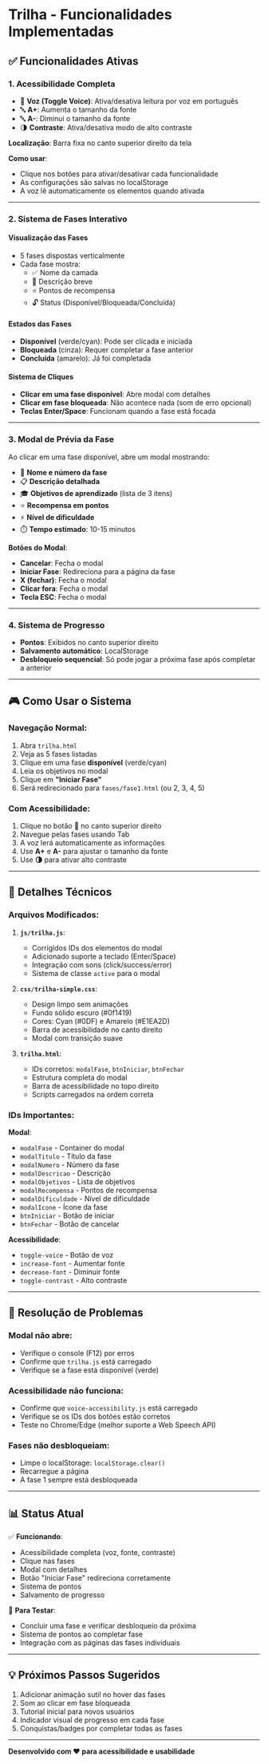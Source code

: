# Trilha - Funcionalidades Implementadas

## ✅ Funcionalidades Ativas

### 1. **Acessibilidade Completa**
- 🎤 **Voz (Toggle Voice)**: Ativa/desativa leitura por voz em português
- 🔤 **A+**: Aumenta o tamanho da fonte
- 🔤 **A-**: Diminui o tamanho da fonte  
- 🌗 **Contraste**: Ativa/desativa modo de alto contraste

**Localização**: Barra fixa no canto superior direito da tela

**Como usar**:
- Clique nos botões para ativar/desativar cada funcionalidade
- As configurações são salvas no localStorage
- A voz lê automaticamente os elementos quando ativada

---

### 2. **Sistema de Fases Interativo**

#### **Visualização das Fases**
- 5 fases dispostas verticalmente
- Cada fase mostra:
  - ✅ Nome da camada
  - 📝 Descrição breve
  - ⭐ Pontos de recompensa
  - 🔓 Status (Disponível/Bloqueada/Concluída)

#### **Estados das Fases**
- **Disponível** (verde/cyan): Pode ser clicada e iniciada
- **Bloqueada** (cinza): Requer completar a fase anterior
- **Concluída** (amarelo): Já foi completada

#### **Sistema de Cliques**
- **Clicar em uma fase disponível**: Abre modal com detalhes
- **Clicar em fase bloqueada**: Não acontece nada (som de erro opcional)
- **Teclas Enter/Space**: Funcionam quando a fase está focada

---

### 3. **Modal de Prévia da Fase**

Ao clicar em uma fase disponível, abre um modal mostrando:

- 🎯 **Nome e número da fase**
- 📋 **Descrição detalhada**
- 🎓 **Objetivos de aprendizado** (lista de 3 itens)
- ⭐ **Recompensa em pontos**
- ⚡ **Nível de dificuldade**
- ⏱️ **Tempo estimado**: 10-15 minutos

**Botões do Modal**:
- **Cancelar**: Fecha o modal
- **Iniciar Fase**: Redireciona para a página da fase
- **X (fechar)**: Fecha o modal
- **Clicar fora**: Fecha o modal
- **Tecla ESC**: Fecha o modal

---

### 4. **Sistema de Progresso**

- **Pontos**: Exibidos no canto superior direito
- **Salvamento automático**: LocalStorage
- **Desbloqueio sequencial**: Só pode jogar a próxima fase após completar a anterior

---

## 🎮 Como Usar o Sistema

### Navegação Normal:
1. Abra `trilha.html`
2. Veja as 5 fases listadas
3. Clique em uma fase **disponível** (verde/cyan)
4. Leia os objetivos no modal
5. Clique em **"Iniciar Fase"**
6. Será redirecionado para `fases/fase1.html` (ou 2, 3, 4, 5)

### Com Acessibilidade:
1. Clique no botão **🎤** no canto superior direito
2. Navegue pelas fases usando Tab
3. A voz lerá automaticamente as informações
4. Use **A+** e **A-** para ajustar o tamanho da fonte
5. Use **🌗** para ativar alto contraste

---

## 🔧 Detalhes Técnicos

### Arquivos Modificados:

1. **`js/trilha.js`**:
   - Corrigidos IDs dos elementos do modal
   - Adicionado suporte a teclado (Enter/Space)
   - Integração com sons (click/success/error)
   - Sistema de classe `active` para o modal

2. **`css/trilha-simple.css`**:
   - Design limpo sem animações
   - Fundo sólido escuro (#0f1419)
   - Cores: Cyan (#0DF) e Amarelo (#E1EA2D)
   - Barra de acessibilidade no canto direito
   - Modal com transição suave

3. **`trilha.html`**:
   - IDs corretos: `modalFase`, `btnIniciar`, `btnFechar`
   - Estrutura completa do modal
   - Barra de acessibilidade no topo direito
   - Scripts carregados na ordem correta

### IDs Importantes:

**Modal**:
- `modalFase` - Container do modal
- `modalTitulo` - Título da fase
- `modalNumero` - Número da fase
- `modalDescricao` - Descrição
- `modalObjetivos` - Lista de objetivos
- `modalRecompensa` - Pontos de recompensa
- `modalDificuldade` - Nível de dificuldade
- `modalIcone` - Ícone da fase
- `btnIniciar` - Botão de iniciar
- `btnFechar` - Botão de cancelar

**Acessibilidade**:
- `toggle-voice` - Botão de voz
- `increase-font` - Aumentar fonte
- `decrease-font` - Diminuir fonte
- `toggle-contrast` - Alto contraste

---

## 🐛 Resolução de Problemas

### Modal não abre:
- Verifique o console (F12) por erros
- Confirme que `trilha.js` está carregado
- Verifique se a fase está disponível (verde)

### Acessibilidade não funciona:
- Confirme que `voice-accessibility.js` está carregado
- Verifique se os IDs dos botões estão corretos
- Teste no Chrome/Edge (melhor suporte a Web Speech API)

### Fases não desbloqueiam:
- Limpe o localStorage: `localStorage.clear()`
- Recarregue a página
- A fase 1 sempre está desbloqueada

---

## 📊 Status Atual

✅ **Funcionando**:
- Acessibilidade completa (voz, fonte, contraste)
- Clique nas fases
- Modal com detalhes
- Botão "Iniciar Fase" redireciona corretamente
- Sistema de pontos
- Salvamento de progresso

🔄 **Para Testar**:
- Concluir uma fase e verificar desbloqueio da próxima
- Sistema de pontos ao completar fase
- Integração com as páginas das fases individuais

---

## 💡 Próximos Passos Sugeridos

1. Adicionar animação sutil no hover das fases
2. Som ao clicar em fase bloqueada
3. Tutorial inicial para novos usuários
4. Indicador visual de progresso em cada fase
5. Conquistas/badges por completar todas as fases

---

**Desenvolvido com ❤️ para acessibilidade e usabilidade**
